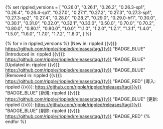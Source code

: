<!-- rippled release notes links -->

{% set rippled_versions = [
    "0.26.0",
    "0.26.1",
    "0.26.2",
    "0.26.3-sp1",
    "0.26.4",
    "0.26.4-sp1",
    "0.27.0",
    "0.27.1",
    "0.27.2",
    "0.27.3",
    "0.27.3-sp1",
    "0.27.3-sp2",
    "0.27.4",
    "0.28.0",
    "0.28.2",
    "0.29.0",
    "0.29.0-hf1",
    "0.30.0",
    "0.30.1",
    "0.31.0",
    "0.32.0",
    "0.32.1",
    "0.33.0",
    "0.50.0",
    "0.70.0",
    "0.70.2",
    "0.80.0",
    "0.80.1",
    "0.90.0",
    "1.0.0",
    "1.1.0",
    "1.2.0",
    "1.2.1",
    "1.3.1",
    "1.4.0",
    "1.5.0",
    "1.6.0",
    "1.7.0",
    "1.7.2",
    "1.8.0",
] %}

{% for v in rippled_versions %}
[New in: rippled {{v}}]: https://github.com/ripple/rippled/releases/tag/{{v}} "BADGE_BLUE"
[Introduced in: rippled {{v}}]: https://github.com/ripple/rippled/releases/tag/{{v}} "BADGE_BLUE"
[Updated in: rippled {{v}}]: https://github.com/ripple/rippled/releases/tag/{{v}} "BADGE_BLUE"
[Removed in: rippled {{v}}]: https://github.com/ripple/rippled/releases/tag/{{v}} "BADGE_RED"
[導入: rippled {{v}}]: https://github.com/ripple/rippled/releases/tag/{{v}} "BADGE_BLUE"
[新規: rippled {{v}}]: https://github.com/ripple/rippled/releases/tag/{{v}} "BADGE_BLUE"
[更新: rippled {{v}}]: https://github.com/ripple/rippled/releases/tag/{{v}} "BADGE_BLUE"
[削除: rippled {{v}}]: https://github.com/ripple/rippled/releases/tag/{{v}} "BADGE_RED"
{% endfor %}
